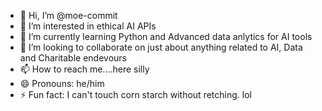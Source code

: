 - 👋 Hi, I’m @moe-commit
- 👀 I’m interested in ethical AI APIs
- 🌱 I’m currently learning Python and Advanced data anlytics for AI tools
- 💞️ I’m looking to collaborate on just about anything related to AI, Data and Charitable endevours
- 📫 How to reach me....here silly
- 😄 Pronouns: he/him
- ⚡ Fun fact: I can't touch corn starch without retching.  lol

<!---
moe-commit/moe-commit is a ✨ special ✨ repository because its `README.md` (this file) appears on your GitHub profile.
You can click the Preview link to take a look at your changes.
--->
